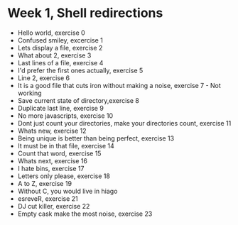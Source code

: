 # Week 1, Shell redirections
* Hello world, exercise 0
* Confused smiley, excercise 1
* Lets display a file, exercise 2
* What about 2, exercise 3
* Last lines of a file, exercise 4
* I'd prefer the first ones actually, exercise 5
* Line 2, exercise 6
* It is a good file that cuts iron without making a noise, exercise 7 - Not working
* Save current state of directory,exercise 8
* Duplicate last line, exercise 9
* No more javascripts, exercise 10
* Dont just count your directories, make your directories count, exercise 11
* Whats new, exercise 12
* Being unique is better than being perfect, exercise 13
* It must be in that file, exercise 14
* Count that word, exercise 15
* Whats next, exercise 16
* I hate bins, exercise 17
* Letters only please, exercise 18
* A to Z, exercise 19
* Without C, you would live in hiago
* esreveR, exercise 21
* DJ cut killer, exercise 22
* Empty cask make the most noise, exercise 23
